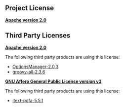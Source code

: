 <!-- Created by CodeLicenseManager -->
## Project License

__[Apache version 2.0](https://github.com/tombensve/MarkdownDoc/blob/master/Docs/Apache-2.0.md)__

## Third Party Licenses

__[Apache version 2.0](http://www.apache.org/licenses/LICENSE-2.0.html)__

The following third party products are using this license:

* [OptionsManager-2.0.3](http://github.com/tombensve/OptionsManager)
* [groovy-all-2.3.6](http://groovy.codehaus.org/)

__[GNU Affero General Public License version v3](http://www.fsf.org/licensing/licenses/agpl-3.0.html)__

The following third party products are using this license:

* [itext-pdfa-5.5.1](http://www.itextpdf.com/)

<!-- CLM -->

